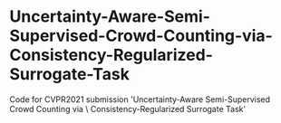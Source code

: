 # Uncertainty-Aware-Semi-Supervised-Crowd-Counting-via-Consistency-Regularized-Surrogate-Task
Code for CVPR2021 submission 'Uncertainty-Aware Semi-Supervised Crowd Counting via \\ Consistency-Regularized Surrogate Task'
